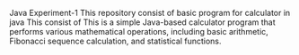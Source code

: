 Java Experiment-1
This repository consist of basic program for calculator in java This consist of This is a simple Java-based calculator program that performs various mathematical operations, including basic arithmetic, Fibonacci sequence calculation, and statistical functions.
